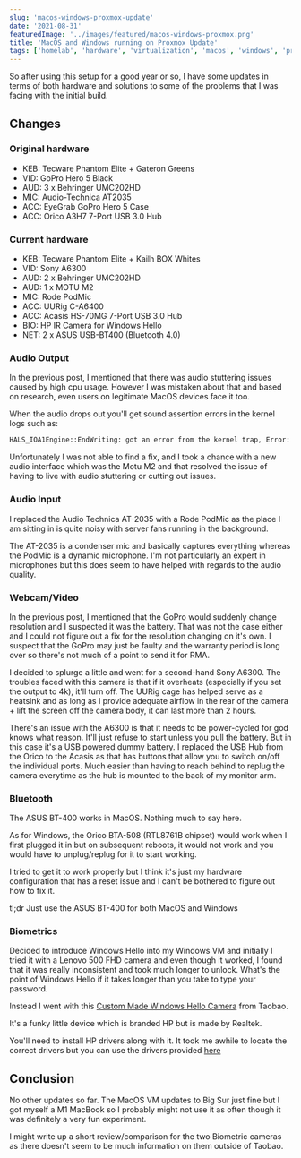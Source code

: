 ```yaml
---
slug: 'macos-windows-proxmox-update'
date: '2021-08-31'
featuredImage: '../images/featured/macos-windows-proxmox.png'
title: 'MacOS and Windows running on Proxmox Update'
tags: ['homelab', 'hardware', 'virtualization', 'macos', 'windows', 'proxmox']
---
```


So after using this setup for a good year or so, I have some updates in terms of both hardware and solutions to some of the problems that I was facing with the initial build.

## Changes

### Original hardware

- KEB: Tecware Phantom Elite + Gateron Greens
- VID: GoPro Hero 5 Black
- AUD: 3 x Behringer UMC202HD
- MIC: Audio-Technica AT2035
- ACC: EyeGrab GoPro Hero 5 Case
- ACC: Orico A3H7 7-Port USB 3.0 Hub

### Current hardware

- KEB: Tecware Phantom Elite + Kailh BOX Whites
- VID: Sony A6300
- AUD: 2 x Behringer UMC202HD
- AUD: 1 x MOTU M2
- MIC: Rode PodMic
- ACC: UURig C-A6400
- ACC: Acasis HS-70MG 7-Port USB 3.0 Hub
- BIO: HP IR Camera for Windows Hello
- NET: 2 x ASUS USB-BT400 (Bluetooth 4.0)

### Audio Output

In the previous post, I mentioned that there was audio stuttering issues caused by high cpu usage. However I was mistaken about that and based on research, even users on legitimate MacOS devices face it too.

When the audio drops out you'll get sound assertion errors in the kernel logs such as:

```bash
HALS_IOA1Engine::EndWriting: got an error from the kernel trap, Error: 0xE00002D7
```

Unfortunately I was not able to find a fix, and I took a chance with a new audio interface which was the Motu M2 and that resolved the issue of having to live with audio stuttering or cutting out issues.

### Audio Input

I replaced the Audio Technica AT-2035 with a Rode PodMic as the place I am sitting in is quite noisy with server fans running in the background.

The AT-2035 is a condenser mic and basically captures everything whereas the PodMic is a dynamic microphone. I'm not particularly an expert in microphones but this does seem to have helped with regards to the audio quality.

### Webcam/Video

In the previous post, I mentioned that the GoPro would suddenly change resolution and I suspected it was the battery. That was not the case either and I could not figure out a fix for the resolution changing on it's own. I suspect that the GoPro may just be faulty and the warranty period is long over so there's not much of a point to send it for RMA.

I decided to splurge a little and went for a second-hand Sony A6300. The troubles faced with this camera is that if it overheats (especially if you set the output to 4k), it'll turn off. The UURig cage has helped serve as a heatsink and as long as I provide adequate airflow in the rear of the camera + lift the screen off the camera body, it can last more than 2 hours.

There's an issue with the A6300 is that it needs to be power-cycled for god knows what reason. It'll just refuse to start unless you pull the battery. But in this case it's a USB powered dummy battery. I replaced the USB Hub from the Orico to the Acasis as that has buttons that allow you to switch on/off the individual ports. Much easier than having to reach behind to replug the camera everytime as the hub is mounted to the back of my monitor arm.

### Bluetooth

The ASUS BT-400 works in MacOS. Nothing much to say here.

As for Windows, the Orico BTA-508 (RTL8761B chipset) would work when I first plugged it in but on subsequent reboots, it would not work and you would have to unplug/replug for it to start working.

I tried to get it to work properly but I think it's just my hardware configuration that has a reset issue and I can't be bothered to figure out how to fix it.

tl;dr Just use the ASUS BT-400 for both MacOS and Windows

### Biometrics

Decided to introduce Windows Hello into my Windows VM and initially I tried it with a Lenovo 500 FHD camera and even though it worked, I found that it was really inconsistent and took much longer to unlock. What's the point of Windows Hello if it takes longer than you take to type your password.

Instead I went with this [Custom Made Windows Hello Camera](https://item.taobao.com/item.htm?spm=a1z09.2.0.0.48822e8dvwHcLs&id=636857842321) from Taobao.

It's a funky little device which is branded HP but is made by Realtek.

You'll need to install HP drivers along with it. It took me awhile to locate the correct drivers but you can use the drivers provided [here](https://www.station-drivers.com/index.php/ko/forum/usb/240-latest-whql-driver-for-realtek-usb-camera?start=48)

## Conclusion

No other updates so far. The MacOS VM updates to Big Sur just fine but I got myself a M1 MacBook so I probably might not use it as often though it was definitely a very fun experiment.

I might write up a short review/comparison for the two Biometric cameras as there doesn't seem to be much information on them outside of Taobao.
